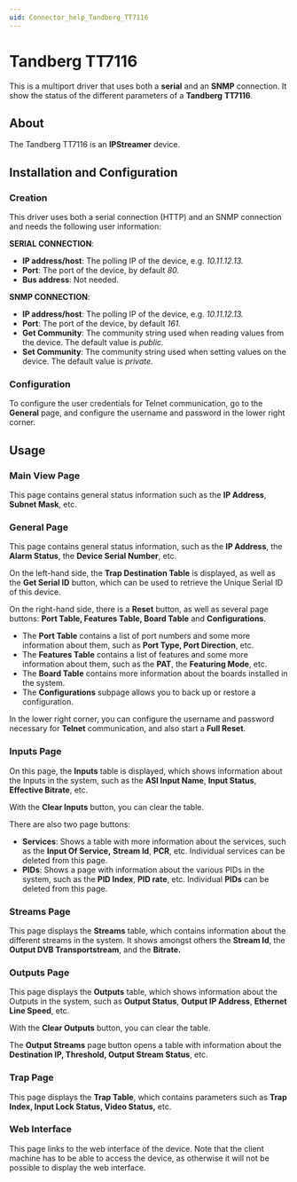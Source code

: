 ```yaml
---
uid: Connector_help_Tandberg_TT7116
---
```


# Tandberg TT7116

This is a multiport driver that uses both a **serial** and an **SNMP** connection. It show the status of the different parameters of a **Tandberg** **TT7116**.

## About

The Tandberg TT7116 is an **IPStreamer** device.

## Installation and Configuration

### Creation

This driver uses both a serial connection (HTTP) and an SNMP connection and needs the following user information:

**SERIAL CONNECTION**:

- **IP address/host**: The polling IP of the device, e.g. *10.11.12.13.*
- **Port**: The port of the device, by default *80.*
- **Bus address**: Not needed.

**SNMP CONNECTION**:

- **IP address/host**: The polling IP of the device, e.g. *10.11.12.13.*
- **Port**: The port of the device, by default *161.*
- **Get Community**: The community string used when reading values from the device. The default value is *public.*
- **Set Community**: The community string used when setting values on the device. The default value is *private.*

### Configuration

To configure the user credentials for Telnet communication, go to the **General** page, and configure the username and password in the lower right corner.

## Usage

### Main View Page

This page contains general status information such as the **IP Address**, **Subnet Mask**, etc.

### General Page

This page contains general status information, such as the **IP Address**, the **Alarm Status**, the **Device Serial Number**, etc.

On the left-hand side, the **Trap Destination Table** is displayed, as well as the **Get Serial ID** button, which can be used to retrieve the Unique Serial ID of this device.

On the right-hand side, there is a **Reset** button, as well as several page buttons: **Port Table, Features Table, Board Table** and **Configurations**.

- The **Port Table** contains a list of port numbers and some more information about them, such as **Port Type, Port Direction**, etc.
- The **Features Table** contains a list of features and some more information about them, such as the **PAT**, the **Featuring Mode**, etc.
- The **Board Table** contains more information about the boards installed in the system.
- The **Configurations** subpage allows you to back up or restore a configuration.

In the lower right corner, you can configure the username and password necessary for **Telnet** communication, and also start a **Full Reset**.

### Inputs Page

On this page, the **Inputs** table is displayed, which shows information about the Inputs in the system, such as the **ASI Input Name**, **Input Status**, **Effective Bitrate**, etc.

With the **Clear Inputs** button, you can clear the table.

There are also two page buttons:

- **Services**: Shows a table with more information about the services, such as the **Input Of Service,** **Stream Id**, **PCR**, etc. Individual services can be deleted from this page.
- **PIDs**: Shows a page with information about the various PIDs in the system, such as the **PID Index**, **PID rate**, etc. Individual **PIDs** can be deleted from this page.

### Streams Page

This page displays the **Streams** table, which contains information about the different streams in the system. It shows amongst others the **Stream Id**, the **Output DVB Transportstream**, and the **Bitrate.**

### Outputs Page

This page displays the **Outputs** table, which shows information about the Outputs in the system, such as **Output Status**, **Output IP Address**, **Ethernet Line Speed**, etc.

With the **Clear Outputs** button, you can clear the table.

The **Output Streams** page button opens a table with information about the **Destination IP, Threshold, Output Stream Status**, etc.

### Trap Page

This page displays the **Trap Table**, which contains parameters such as **Trap Index, Input Lock Status, Video Status,** etc.

### Web Interface

This page links to the web interface of the device. Note that the client machine has to be able to access the device, as otherwise it will not be possible to display the web interface.
